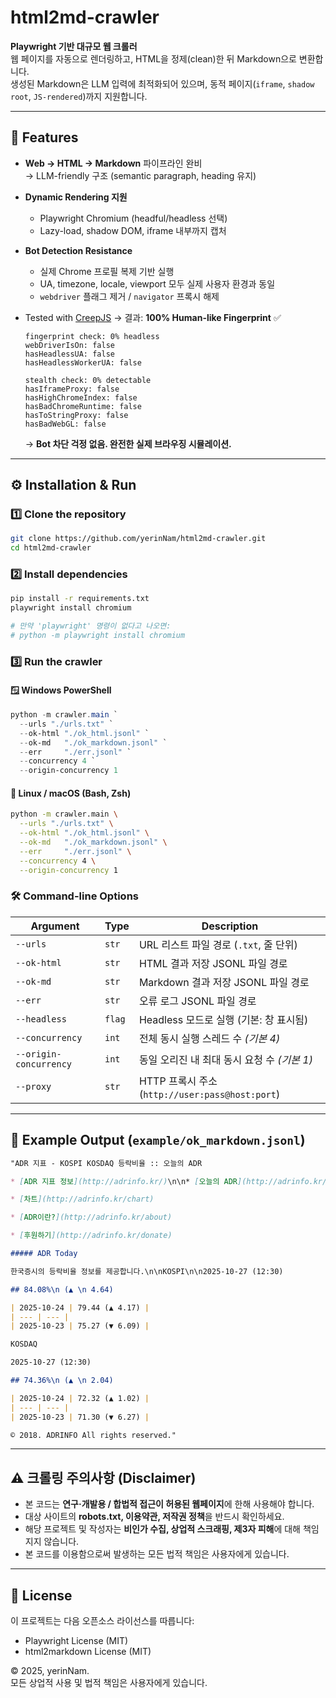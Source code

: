 # html2md-crawler

**Playwright 기반 대규모 웹 크롤러**  
웹 페이지를 자동으로 렌더링하고, HTML을 정제(clean)한 뒤 Markdown으로 변환합니다.  
생성된 Markdown은 LLM 입력에 최적화되어 있으며, 동적 페이지(`iframe`, `shadow root`, `JS-rendered`)까지 지원합니다.

---

## 🚀 Features

- **Web → HTML → Markdown** 파이프라인 완비  
  → LLM-friendly 구조 (semantic paragraph, heading 유지)  
- **Dynamic Rendering 지원**
  - Playwright Chromium (headful/headless 선택)
  - Lazy-load, shadow DOM, iframe 내부까지 캡처  
- **Bot Detection Resistance**
  - 실제 Chrome 프로필 복제 기반 실행
  - UA, timezone, locale, viewport 모두 실제 사용자 환경과 동일
  - `webdriver` 플래그 제거 / `navigator` 프록시 해제  

- Tested with [CreepJS](https://abrahamjuliot.github.io/creepjs/) 
  → 결과: **100% Human-like Fingerprint** ✅  

  ```text
  fingerprint check: 0% headless  
  webDriverIsOn: false  
  hasHeadlessUA: false  
  hasHeadlessWorkerUA: false  

  stealth check: 0% detectable  
  hasIframeProxy: false  
  hasHighChromeIndex: false  
  hasBadChromeRuntime: false  
  hasToStringProxy: false  
  hasBadWebGL: false
  ```
  → **Bot 차단 걱정 없음. 완전한 실제 브라우징 시뮬레이션.**

---

## ⚙️ Installation & Run

### 1️⃣ Clone the repository
```bash
git clone https://github.com/yerinNam/html2md-crawler.git
cd html2md-crawler
```

### 2️⃣ Install dependencies
``` bash
pip install -r requirements.txt
playwright install chromium

# 만약 'playwright' 명령이 없다고 나오면:
# python -m playwright install chromium
```

### 3️⃣ Run the crawler

#### 🪟 Windows PowerShell
```powershell
python -m crawler.main `
  --urls "./urls.txt" `
  --ok-html "./ok_html.jsonl" `
  --ok-md   "./ok_markdown.jsonl" `
  --err     "./err.jsonl" `
  --concurrency 4 `
  --origin-concurrency 1
```

#### 🐧 Linux / macOS (Bash, Zsh)
``` bash
python -m crawler.main \
  --urls "./urls.txt" \
  --ok-html "./ok_html.jsonl" \
  --ok-md   "./ok_markdown.jsonl" \
  --err     "./err.jsonl" \
  --concurrency 4 \
  --origin-concurrency 1
```


### 🛠️ Command-line Options

| Argument | Type | Description |
|-----------|------|-------------|
| `--urls` | `str` | URL 리스트 파일 경로 (`.txt`, 줄 단위) |
| `--ok-html` | `str` | HTML 결과 저장 JSONL 파일 경로 |
| `--ok-md` | `str` | Markdown 결과 저장 JSONL 파일 경로 |
| `--err` | `str` | 오류 로그 JSONL 파일 경로 |
| `--headless` | `flag` | Headless 모드로 실행 (기본: 창 표시됨) |
| `--concurrency` | `int` | 전체 동시 실행 스레드 수 *(기본 4)* |
| `--origin-concurrency` | `int` | 동일 오리진 내 최대 동시 요청 수 *(기본 1)* |
| `--proxy` | `str` | HTTP 프록시 주소 (`http://user:pass@host:port`) |

---

## 🧾 Example Output (`example/ok_markdown.jsonl`)

``` markdown
"ADR 지표 - KOSPI KOSDAQ 등락비율 :: 오늘의 ADR

* [ADR 지표 정보](http://adrinfo.kr/)\n\n* [오늘의 ADR](http://adrinfo.kr/)

* [차트](http://adrinfo.kr/chart)

* [ADR이란?](http://adrinfo.kr/about)

* [후원하기](http://adrinfo.kr/donate)

##### ADR Today

한국증시의 등락비율 정보를 제공합니다.\n\nKOSPI\n\n2025-10-27 (12:30)

## 84.08%\n (▲ \n 4.64)

| 2025-10-24 | 79.44 (▲ 4.17) |
| --- | --- |
| 2025-10-23 | 75.27 (▼ 6.09) |

KOSDAQ

2025-10-27 (12:30)

## 74.36%\n (▲ \n 2.04)

| 2025-10-24 | 72.32 (▲ 1.02) |
| --- | --- |
| 2025-10-23 | 71.30 (▼ 6.27) |

© 2018. ADRINFO All rights reserved."
```
---

## ⚠️ 크롤링 주의사항 (Disclaimer)

- 본 코드는 **연구·개발용 / 합법적 접근이 허용된 웹페이지**에 한해 사용해야 합니다.  
- 대상 사이트의 **robots.txt, 이용약관, 저작권 정책**을 반드시 확인하세요.  
- 해당 프로젝트 및 작성자는 **비인가 수집, 상업적 스크래핑, 제3자 피해**에 대해 책임지지 않습니다.  
- 본 코드를 이용함으로써 발생하는 모든 법적 책임은 사용자에게 있습니다.

---

## 🪪 License

이 프로젝트는 다음 오픈소스 라이선스를 따릅니다:
- Playwright License (MIT)
- html2markdown License (MIT)

© 2025, yerinNam.  
모든 상업적 사용 및 법적 책임은 사용자에게 있습니다.
  
